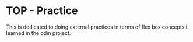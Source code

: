 # TOP - Practice
This is dedicated to doing external practices in terms of flex box concepts i learned in the odin project.
